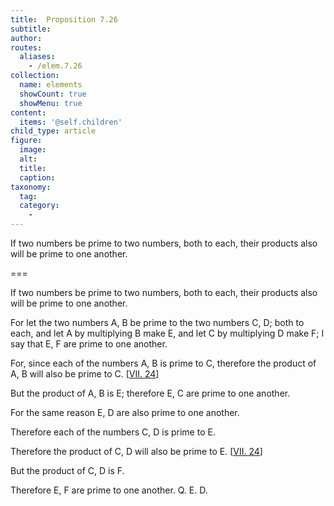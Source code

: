 ```yaml
---
title:  Proposition 7.26
subtitle: 
author:
routes:
  aliases:
    - /elem.7.26
collection:
  name: elements
  showCount: true
  showMenu: true
content:
  items: '@self.children'
child_type: article
figure:
  image:
  alt:
  title:
  caption:
taxonomy:
  tag:
  category:
    - 
---
```


<p>
       <hi rend="ital">If two numbers be prime to two numbers, both to each, their products also will be prime to one another.</hi>
      </p>

===

<p>
       <span class="ital">If two numbers be prime to two numbers, both to each, their products also will be prime to one another.</span>
      </p>

<p>For let the two numbers <span class="ital">A</span>, <span class="ital">B</span> be prime to the two numbers <span class="ital">C</span>, <span class="ital">D</span>; both to each, and let <span class="ital">A</span> by multiplying <span class="ital">B</span> make <span class="ital">E</span>, and let <span class="ital">C</span> by multiplying <span class="ital">D</span> make <span class="ital">F</span>; I say that <span class="ital">E</span>, <span class="ital">F</span> are prime to one another. 
      </p>

<p>For, since each of the numbers <span class="ital">A</span>, <span class="ital">B</span> is prime to <span class="ital">C</span>, therefore the product of <span class="ital">A</span>, <span class="ital">B</span> will also be prime to <span class="ital">C</span>. [<a href="/elem.7.24">VII. 24</a>] </p>

<p>But the product of <span class="ital">A</span>, <span class="ital">B</span> is <span class="ital">E</span>; therefore <span class="ital">E</span>, <span class="ital">C</span> are prime to one another. </p>

<p>For the same reason <span class="ital">E</span>, <span class="ital">D</span> are also prime to one another. </p>

<p>Therefore each of the numbers <span class="ital">C</span>, <span class="ital">D</span> is prime to <span class="ital">E</span>. </p>

<p>Therefore the product of <span class="ital">C</span>, <span class="ital">D</span> will also be prime to <span class="ital">E</span>. [<a href="/elem.7.24">VII. 24</a>] </p>

<p>But the product of <span class="ital">C</span>, <span class="ital">D</span> is <span class="ital">F</span>. </p>

<p>Therefore <span class="ital">E</span>, <span class="ital">F</span> are prime to one another. Q. E. D.</p>
